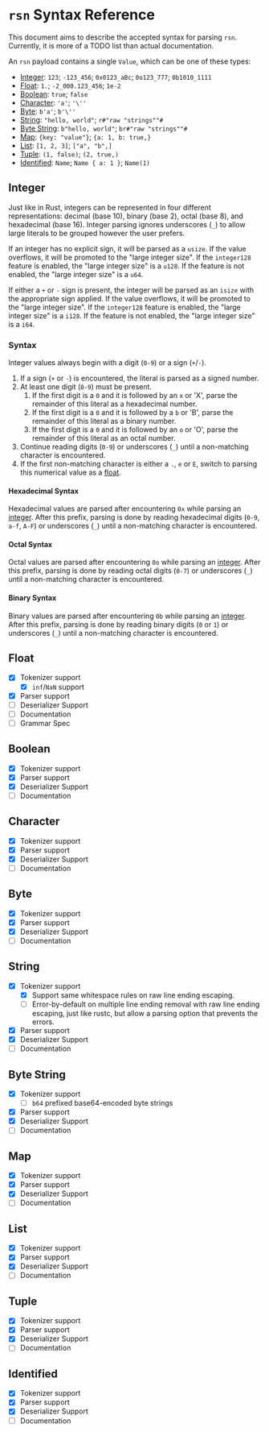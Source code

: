 # `rsn` Syntax Reference

This document aims to describe the accepted syntax for parsing `rsn`. Currently, it is more of a TODO list than actual documentation.

An `rsn` payload contains a single `Value`, which can be one of these types:

- [Integer](#integer): `123`; `-123_456`; `0x0123_aBc`; `0o123_777`;
  `0b1010_1111`
- [Float](#float): `1.`; `-2_000.123_456`; `1e-2`
- [Boolean](#boolean): `true`; `false`
- [Character](#character): `'a'`; `'\''`
- [Byte](#byte): `b'a'`; `b'\''`
- [String](#string): `"hello, world"`; `r#"raw "strings""#`
- [Byte String](#byte-string): `b"hello, world"`; `br#"raw "strings""#`
- [Map](#map): `{key: "value"}`; `{a: 1, b: true,}`
- [List](#list): `[1, 2, 3]`; `["a", "b",]`
- [Tuple](#tuple): `(1, false)`; `(2, true,)`
- [Identified](#identified): `Name`; `Name { a: 1 }`; `Name(1)`

## Integer

Just like in Rust, integers can be represented in four different
representations: decimal (base 10), binary (base 2), octal (base 8), and
hexadecimal (base 16). Integer parsing ignores underscores (`_`) to allow large
literals to be grouped however the user prefers.

If an integer has no explicit sign, it will be parsed as a `usize`. If the value
overflows, it will be promoted to the "large integer size". If the `integer128`
feature is enabled, the "large integer size" is a `u128`. If the feature is not
enabled, the "large integer size" is a `u64`.

If either a `+` or `-` sign is present, the integer will be parsed as an `isize`
with the appropriate sign applied. If the value overflows, it will be promoted
to the "large integer size". If the `integer128` feature is enabled, the "large
integer size" is a `i128`. If the feature is not enabled, the "large integer
size" is a `i64`.

### Syntax

Integer values always begin with a digit (`0-9`) or a sign (`+`/`-`).

1. If a sign (`+` or `-`) is encountered, the literal is parsed as a signed
   number.
2. At least one digit (`0-9`) must be present.
   1. If the first digit is a `0` and it is followed by an `x` or 'X', parse the
      remainder of this literal as a hexadecimal number.
   2. If the first digit is a `0` and it is followed by a `b` or 'B', parse the
      remainder of this literal as a binary number.
   3. If the first digit is a `0` and it is followed by an `o` or 'O', parse the
      remainder of this literal as an octal number.
3. Continue reading digits (`0-9`) or underscores (`_`) until a non-matching
   character is encountered.
4. If the first non-matching character is either a `.`, `e` or `E`, switch to
   parsing this numerical value as a [float](#float).

#### Hexadecimal Syntax

Hexadecimal values are parsed after encountering `0x` while parsing an
[integer](#integer). After this prefix, parsing is done by reading hexadecimal
digits (`0-9`, `a-f`, `A-F`) or underscores (`_`) until a non-matching character
is encountered.

#### Octal Syntax

Octal values are parsed after encountering `0o` while parsing an
[integer](#integer). After this prefix, parsing is done by reading octal digits
(`0-7`) or underscores (`_`) until a non-matching character is encountered.

#### Binary Syntax

Binary values are parsed after encountering `0b` while parsing an
[integer](#integer). After this prefix, parsing is done by reading binary digits
(`0` or `1`) or underscores (`_`) until a non-matching character is encountered.

## Float

- [x] Tokenizer support
  - [x] `inf`/`NaN` support
- [x] Parser support
- [ ] Deserializer Support
- [ ] Documentation
- [ ] Grammar Spec

## Boolean

- [x] Tokenizer support
- [x] Parser support
- [x] Deserializer Support
- [ ] Documentation

## Character

- [x] Tokenizer support
- [x] Parser support
- [x] Deserializer Support
- [ ] Documentation

## Byte

- [x] Tokenizer support
- [x] Parser support
- [x] Deserializer Support
- [ ] Documentation

## String

- [x] Tokenizer support
  - [x] Support same whitespace rules on raw line ending escaping.
  - [ ] Error-by-default on multiple line ending removal with raw line ending
    escaping, just like rustc, but allow a parsing option that prevents the
    errors.
- [x] Parser support
- [x] Deserializer Support
- [ ] Documentation

## Byte String

- [x] Tokenizer support
  - [ ] `b64` prefixed base64-encoded byte strings
- [x] Parser support
- [x] Deserializer Support
- [ ] Documentation

## Map

- [x] Tokenizer support
- [x] Parser support
- [x] Deserializer Support
- [ ] Documentation

## List

- [x] Tokenizer support
- [x] Parser support
- [x] Deserializer Support
- [ ] Documentation

## Tuple

- [x] Tokenizer support
- [x] Parser support
- [x] Deserializer Support
- [ ] Documentation

## Identified

- [x] Tokenizer support
- [x] Parser support
- [x] Deserializer Support
- [ ] Documentation
